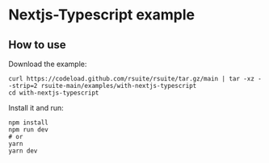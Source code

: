 # Nextjs-Typescript example
 
## How to use

Download the example:

```
curl https://codeload.github.com/rsuite/rsuite/tar.gz/main | tar -xz --strip=2 rsuite-main/examples/with-nextjs-typescript
cd with-nextjs-typescript
```

Install it and run:

```
npm install
npm run dev
# or
yarn
yarn dev
```
